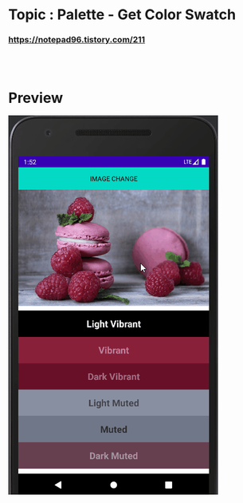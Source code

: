 # Topic : Palette - Get Color Swatch


### https://notepad96.tistory.com/211


<br><br>

# Preview

![preview](preview.gif)
